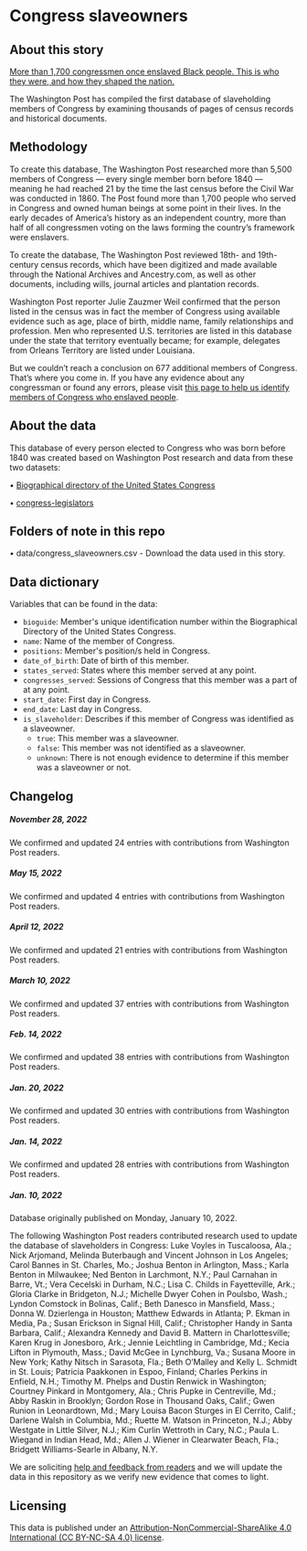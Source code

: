 # Congress slaveowners

## About this story

[More than 1,700 congressmen once enslaved Black people. This is who they were, and how they shaped the nation.](https://www.washingtonpost.com/history/interactive/2022/congress-slaveowners-names-list/)

The Washington Post has compiled the first database of slaveholding members of Congress by examining thousands of pages of census records and historical documents.

## Methodology

To create this database, The Washington Post researched more than 5,500 members of Congress — every single member born before 1840 — meaning he had reached 21 by the time the last census before the Civil War was conducted in 1860. The Post found more than 1,700 people who served in Congress and owned human beings at some point in their lives. In the early decades of America’s history as an independent country, more than half of all congressmen voting on the laws forming the country’s framework were enslavers.

To create the database, The Washington Post reviewed 18th- and 19th-century census records, which have been digitized and made available through the National Archives and Ancestry.com, as well as other documents, including wills, journal articles and plantation records.

Washington Post reporter Julie Zauzmer Weil confirmed that the person listed in the census was in fact the member of Congress using available evidence such as age, place of birth, middle name, family relationships and profession. Men who represented U.S. territories are listed in this database under the state that territory eventually became; for example, delegates from Orleans Territory are listed under Louisiana.

But we couldn’t reach a conclusion on 677 additional members of Congress. That’s where you come in. If you have any evidence about any congressman or found any errors, please visit [this page to help us identify members of Congress who enslaved people](https://www.washingtonpost.com/history/interactive/2022/submit-congress-enslaved-database/).

## About the data

This database of every person elected to Congress who was born before 1840 was created based on Washington Post research and data from these two datasets:

• [Biographical directory of the United States Congress](https://bioguide.congress.gov/)

• [congress-legislators](https://github.com/unitedstates/congress-legislators)

## Folders of note in this repo

• data/congress_slaveowners.csv - Download the data used in this story.

## Data dictionary

Variables that can be found in the data:

- `bioguide`: Member's unique identification number within the Biographical Directory of the United States Congress.
- `name`: Name of the member of Congress.
- `positions`: Member's position/s held in Congress.
- `date_of_birth`: Date of birth of this member.
- `states_served`: States where this member served at any point.
- `congresses_served`: Sessions of Congress that this member was a part of at any point.
- `start_date`: First day in Congress.
- `end_date`: Last day in Congress.
- `is_slaveholder`: Describes if this member of Congress was identified as a slaveowner.
  - `true`: This member was a slaveowner.
  - `false`: This member was not identified as a slaveowner.
  - `unknown`: There is not enough evidence to determine if this member was a slaveowner or not.

## Changelog

##### November 28, 2022

We confirmed and updated 24 entries with contributions from Washington Post readers.

##### May 15, 2022

We confirmed and updated 4 entries with contributions from Washington Post readers.

##### April 12, 2022

We confirmed and updated 21 entries with contributions from Washington Post readers.

##### March 10, 2022

We confirmed and updated 37 entries with contributions from Washington Post readers.

##### Feb. 14, 2022

We confirmed and updated 38 entries with contributions from Washington Post readers.

##### Jan. 20, 2022

We confirmed and updated 30 entries with contributions from Washington Post readers.

##### Jan. 14, 2022

We confirmed and updated 28 entries with contributions from Washington Post readers.

##### Jan. 10, 2022

Database originally published on Monday, January 10, 2022.

The following Washington Post readers contributed research used to update the database of slaveholders in Congress: Luke Voyles in Tuscaloosa, Ala.; Nick Arjomand, Melinda Buterbaugh and Vincent Johnson in Los Angeles; Carol Bannes in St. Charles, Mo.; Joshua Benton in Arlington, Mass.; Karla Benton in Milwaukee; Ned Benton in Larchmont, N.Y.; Paul Carnahan in Barre, Vt.; Vera Cecelski in Durham, N.C.; Lisa C. Childs in Fayetteville, Ark.; Gloria Clarke in Bridgeton, N.J.; Michelle Dwyer Cohen in Poulsbo, Wash.; Lyndon Comstock in Bolinas, Calif.; Beth Danesco in Mansfield, Mass.; Donna W. Dzierlenga in Houston; Matthew Edwards in Atlanta; P. Ekman in Media, Pa.; Susan Erickson in Signal Hill, Calif.; Christopher Handy in Santa Barbara, Calif.; Alexandra Kennedy and David B. Mattern in Charlottesville; Karen Krug in Jonesboro, Ark.; Jennie Leichtling in Cambridge, Md.; Kecia Lifton in Plymouth, Mass.; David McGee in Lynchburg, Va.; Susana Moore in New York; Kathy Nitsch in Sarasota, Fla.; Beth O’Malley and Kelly L. Schmidt in St. Louis; Patricia Paakkonen in Espoo, Finland; Charles Perkins in Enfield, N.H.; Timothy M. Phelps and Dustin Renwick in Washington; Courtney Pinkard in Montgomery, Ala.; Chris Pupke in Centreville, Md.; Abby Raskin in Brooklyn; Gordon Rose in Thousand Oaks, Calif.; Gwen Runion in Leonardtown, Md.; Mary Louisa Bacon Sturges in El Cerrito, Calif.; Darlene Walsh in Columbia, Md.; Ruette M. Watson in Princeton, N.J.; Abby Westgate in Little Silver, N.J.; Kim Curlin Wettroth in Cary, N.C.; Paula L. Wiegand in Indian Head, Md.; Allen J. Wiener in Clearwater Beach, Fla.; Bridgett Williams-Searle in Albany, N.Y.

We are soliciting [help and feedback from readers](https://www.washingtonpost.com/history/interactive/2022/submit-congress-enslaved-database/) and we will update the data in this repository as we verify new evidence that comes to light.

## Licensing

This data is published under an [Attribution-NonCommercial-ShareAlike 4.0 International (CC BY-NC-SA 4.0) license](https://creativecommons.org/licenses/by-nc-sa/4.0/).
